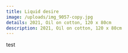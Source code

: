 ```yaml
---
title: Liquid desire
image: /uploads/img_9057-copy.jpg
details: 2021, Oil on cotton, 120 x 80cm
description: 2021, Oil on cotton, 120 x 80cm
---
```

test